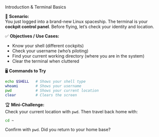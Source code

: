 Introduction & Terminal Basics
 
🎯 **Scenario:**  
You just logged into a brand-new Linux spaceship. The terminal is your **cockpit control panel**. Before flying, let’s check your identity and location.
 
✅ **Objectives / Use Cases:**  
- Know your shell (different cockpits)  
- Check your username (who’s piloting)  
- Find your current working directory (where you are in the system)  
- Clear the terminal when cluttered  
 
🖥️ **Commands to Try**
 
```bash
echo $SHELL   # Shows your shell type
whoami        # Shows your username
pwd           # Shows your current location
clear         # Clears the screen
```

🏆 **Mini-Challenge:**  
Check your current location with `pwd`. Then travel back home with:
```bash
cd ~
```
Confirm with `pwd`. Did you return to your home base?